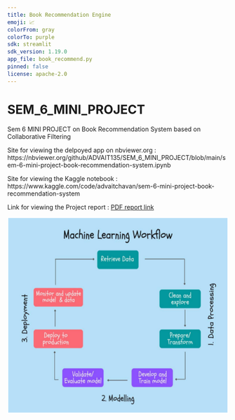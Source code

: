 ```yaml
---
title: Book Recommendation Engine
emoji: 📈
colorFrom: gray
colorTo: purple
sdk: streamlit
sdk_version: 1.19.0
app_file: book_recommend.py
pinned: false
license: apache-2.0
---
```


# SEM_6_MINI_PROJECT
Sem 6 MINI PROJECT on Book Recommendation System based on Collaborative Filtering
<p align = "left">Site for viewing the delpoyed app on nbviewer.org : https://nbviewer.org/github/ADVAIT135/SEM_6_MINI_PROJECT/blob/main/sem-6-mini-project-book-recommendation-system.ipynb </p>
<p align = "left">Site for viewing the Kaggle notebook : https://www.kaggle.com/code/advaitchavan/sem-6-mini-project-book-recommendation-system </p>
<p>Link for viewing the Project report : <a href = https://github.com/ADVAIT135/SEM_6_MINI_PROJECT.github.io/blob/main/Sem_6_MiniProject_BookRecommenderEngine.pdf>PDF report link</a></p>

<p align="center"> <img src="https://github.com/ADVAIT135/SEM_6_MINI_PROJECT/blob/545f438a2e30a1b8ca86ecf4dd2144d9565630d0/IMG%20-%201.png" / height ="450"></p>
